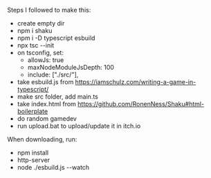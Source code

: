 Steps I followed to make this:

- create empty dir
- npm i shaku
- npm i -D typescript esbuild
- npx tsc --init
- on tsconfig, set:
  - allowJs: true
  - maxNodeModuleJsDepth: 100
  - include: ["./src/"],
- take esbuild.js from https://iamschulz.com/writing-a-game-in-typescript/
- make src folder, add main.ts
- take index.html from https://github.com/RonenNess/Shaku#html-boilerplate
- do random gamedev
- run upload.bat to upload/update it in itch.io

When downloading, run:

- npm install
- http-server
- node ./esbuild.js --watch
